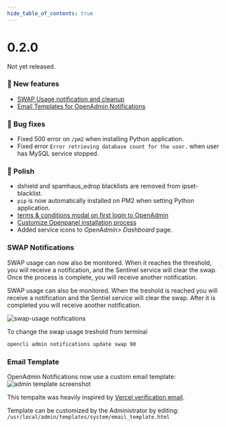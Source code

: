 ```yaml
--- 
hide_table_of_contents: true
---
```



# 0.2.0

Not yet released.


### 🚀 New features
- [SWAP Usage notification and cleanup](#swap-notifications)
- [Email Templates for OpenAdmin Notifications](#email-template)

### 🐛 Bug fixes
- Fixed 500 error on `/pm2` when installing Python application.
- Fixed error `Error retrieving database count for the user.` when user has MySQL service stopped.

### 💅 Polish
- dshield and spamhaus_edrop blacklists are removed from ipset-blacklist.
- `pip` is now automatically installed on PM2 when setting Python application.
- [terms & conditions modal on first login to OpenAdmin](https://i.postimg.cc/L5JKBzKV/image.png)
- [Customize Openpanel installation process](https://openpanel.co/install)
- Added service icons to *OpenAdmin> Dashboard* page.



### SWAP Notifications

SWAP usage can now also be monitored. When it reaches the threshold, you will receive a notification, and the Sentinel service will clear the swap. Once the process is complete, you will receive another notification.

SWAP usage can also be monitored. When the treshold is reached you will receive a notification and the Sentiel service will clear the swap. After it is completed you will receive another notification.

![swap-usage notifications](https://i.postimg.cc/nLTK7LbH/image.png)

To change the swap usage treshold from terminal
```bash
opencli admin notifications update swap 90
```


### Email Template

OpenAdmin Notifications now use a custom email template:
![admin template screenshot](https://i.postimg.cc/633XNKkH/image.png)

This tempalte was heavily inspired by [Vercel verification email](https://www.saasframe.io/examples/vercel-verification-email).

Template can be customized by the Administrator by editing: `/usr/local/admin/templates/system/email_template.html`







